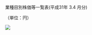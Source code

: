 業種目別株価等一覧表(平成31年 $3.4$ 月分)

（単位：円）

![](https://www.nta.go.jp/tmp/f3975eb9-a8c5-47ab-ab19-1d50b6595e56/images/b5e16e003b7d542f965b88f02b1cff467276f48daf0b59b615366ea8fc9cda4d.jpg)